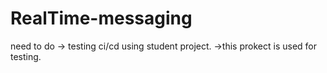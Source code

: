 # RealTime-messaging

need to do
-> testing ci/cd using student project.
->this prokect is used for testing.